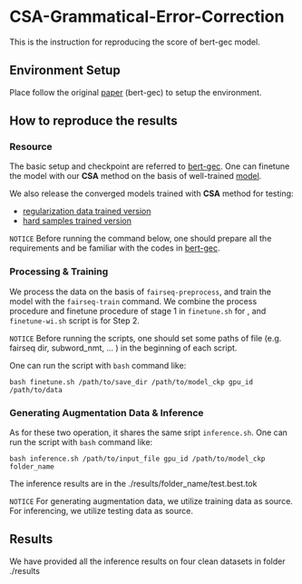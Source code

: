 # CSA-Grammatical-Error-Correction
This is the instruction for reproducing the score of bert-gec model.

## Environment Setup
Place follow the original [paper](https://github.com/kanekomasahiro/bert-gec) (bert-gec) to setup the environment.


## How to reproduce the results
### Resource
The basic setup and checkpoint are referred to [bert-gec](https://github.com/kanekomasahiro/bert-gec).
One can finetune the model with our **CSA** method on the basis of well-trained [model](https://drive.google.com/drive/folders/1h_r46EswcT1q75qwje6h6yJpOxzAG8gP?usp=sharing). 

We also release the converged models trained with **CSA** method for testing:
 - [regularization data trained version]()
 - [hard samples trained version]()

`NOTICE`
Before running the command below, one should prepare all the requirements and be familiar with the codes in [bert-gec](https://github.com/kanekomasahiro/bert-gec).


### Processing & Training
We process the data on the basis of `fairseq-preprocess`, and train the model with the `fairseq-train` command. We combine the process procedure and finetune procedure of stage 1 in  `finetune.sh` for , and `finetune-wi.sh` script is for Step 2. 

`NOTICE` Before running the scripts, one should set some paths of file (e.g. fairseq dir, subword_nmt, ... ) in the beginning of each script.

One can run the script with `bash` command like:
```
bash finetune.sh /path/to/save_dir /path/to/model_ckp gpu_id /path/to/data
```
### Generating Augmentation Data & Inference
As for these two operation, it shares the same sript `inference.sh`.
One can run the script with `bash` command like:
```
bash inference.sh /path/to/input_file gpu_id /path/to/model_ckp folder_name
```

The inference results are in the ./results/folder_name/test.best.tok

`NOTICE`
For generating augmentation data, we utilize training data as source. 
For inferencing, we utilize testing data as source.

## Results
We have provided all the inference results on four clean datasets in folder ./results







